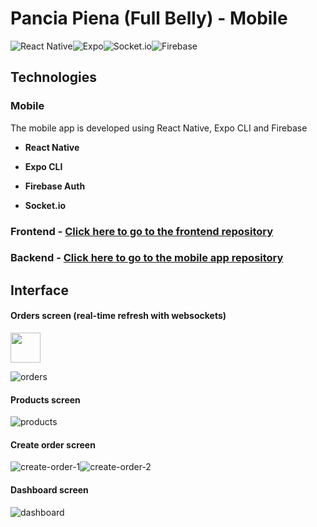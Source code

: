 # Pancia Piena (Full Belly) - Mobile

![React Native](https://img.shields.io/badge/react_native-%2320232a.svg?style=for-the-badge&logo=react&logoColor=%2361DAFB)![Expo](https://img.shields.io/badge/expo-1C1E24?style=for-the-badge&logo=expo&logoColor=#D04A37)![Socket.io](https://img.shields.io/badge/Socket.io-black?style=for-the-badge&logo=socket.io&badgeColor=010101)![Firebase](https://img.shields.io/badge/firebase-%23039BE5.svg?style=for-the-badge&logo=firebase)

## Technologies

### Mobile

The mobile app is developed using React Native, Expo CLI and Firebase

- **React Native**

- **Expo CLI**

- **Firebase Auth**

- **Socket.io**

### Frontend - [Click here to go to the frontend repository](https://github.com/peppemig/pancia-piena-fe)

### Backend - [Click here to go to the mobile app repository](https://github.com/peppemig/pancia-piena-be)

## Interface

#### Orders screen (real-time refresh with websockets)

<img src="https://github.com/peppemig/pancia-piena-mobile/assets/120139042/a41ff57b-05bb-4776-bc6d-f9f3d506eccf" width="48"/>

![orders](https://github.com/peppemig/pancia-piena-mobile/assets/120139042/a41ff57b-05bb-4776-bc6d-f9f3d506eccf)

#### Products screen
![products](https://github.com/peppemig/pancia-piena-mobile/assets/120139042/efdd89bc-d413-460d-9314-b7f1c57dc5b8)

#### Create order screen
![create-order-1](https://github.com/peppemig/pancia-piena-mobile/assets/120139042/9c5ade00-c926-49bb-b70f-d749968262b3)![create-order-2](https://github.com/peppemig/pancia-piena-mobile/assets/120139042/95d1faeb-a332-4b65-b2b3-416b73b1caa2)

#### Dashboard screen
![dashboard](https://github.com/peppemig/pancia-piena-mobile/assets/120139042/081aeca0-be93-420a-9371-47090d89fd88)
